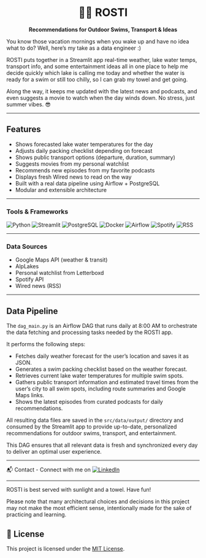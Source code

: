 <h1 align="center">🏊‍♂️ ROSTI</h1>
<p align="center"><strong>Recommendations for Outdoor Swims, Transport & Ideas</strong></p>



You know those vacation mornings when you wake up and have no idea what to do?
Well, here’s my take as a data engineer :)

ROSTI puts together in a Streamlit app real-time weather, lake water temps, transport info, and some entertainment ideas all in one place to help me decide quickly which lake is calling me today and whether the water is ready for a swim or still too chilly, so I can grab my towel and get going. 

Along the way, it keeps me updated with the latest news and podcasts, and even suggests a movie to watch when the day winds down. No stress, just summer vibes. 😎

---

## Features

- Shows forecasted lake water temperatures for the day
- Adjusts daily packing checklist depending on forecast
- Shows public transport options (departure, duration, summary)
- Suggests movies from my personal watchlist
- Recommends new episodes from my favorite podcasts
- Displays fresh Wired news to read on the way
- Built with a real data pipeline using Airflow + PostgreSQL
- Modular and extensible architecture

---

### Tools & Frameworks

![Python](https://img.shields.io/badge/Python-3776AB?logo=python&logoColor=white) ![Streamlit](https://img.shields.io/badge/Streamlit-FF4B4B?logo=streamlit&logoColor=white) ![PostgreSQL](https://img.shields.io/badge/PostgreSQL-336791?logo=postgresql&logoColor=white) ![Docker](https://img.shields.io/badge/Docker-2496ED?logo=docker&logoColor=white) ![Airflow](https://img.shields.io/badge/Apache_Airflow-017CEE?logo=apache-airflow&logoColor=white) ![Spotify](https://img.shields.io/badge/Spotify-1DB954?logo=spotify&logoColor=white)  ![RSS](https://img.shields.io/badge/RSS-F26522?logo=rss&logoColor=white)

---

### Data Sources

- Google Maps API (weather & transit)  
- AlpLakes
- Personal watchlist from Letterboxd
- Spotify API
- Wired news (RSS)

---

## Data Pipeline

The `dag_main.py` is an Airflow DAG that runs daily at 8:00 AM to orchestrate the data fetching and processing tasks needed by the ROSTI app.

It performs the following steps:

- Fetches daily weather forecast for the user’s location and saves it as JSON.
- Generates a swim packing checklist based on the weather forecast.
- Retrieves current lake water temperatures for multiple swim spots.
- Gathers public transport information and estimated travel times from the user’s city to all swim spots, including route summaries and Google Maps links.
- Shows the latest episodes from curated podcasts for daily recommendations.

All resulting data files are saved in the `src/data/output/` directory and consumed by the Streamlit app to provide up-to-date, personalized recommendations for outdoor swims, transport, and entertainment.

This DAG ensures that all relevant data is fresh and synchronized every day to deliver an optimal user experience.

---

📬 Contact - Connect with me on  [![LinkedIn](https://img.shields.io/badge/LinkedIn-0A66C2?logo=linkedin&logoColor=white)](https://www.linkedin.com/in/arthur-chaves-innecco/)

---

ROSTI is best served with sunlight and a towel. Have fun!

Please note that many architectural choices and decisions in this project may not make the most efficient sense, intentionally made for the sake of practicing and learning.

## 📄 License

This project is licensed under the [MIT License](LICENSE).

